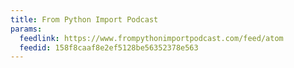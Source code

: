 ```yaml
---
title: From Python Import Podcast
params:
  feedlink: https://www.frompythonimportpodcast.com/feed/atom
  feedid: 158f8caaf8e2ef5128be56352378e563
---
```

